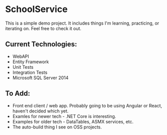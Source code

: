 # SchoolService

This is a simple demo project. It includes things I'm learning, practicing, or iterating on. Feel free to check it out.

## Current Technologies:

- WebAPI
- Entity Framework
- Unit Tests
- Integration Tests
- Microsoft SQL Server 2014

## To Add:

- Front end client / web app. Probably going to be using Angular or React, haven't decided which yet.
- Examles for newer tech - .NET Core is interesting.
- Examples for older tech - DataTables, ASMX services, etc.
- The auto-build thing I see on OSS projects.